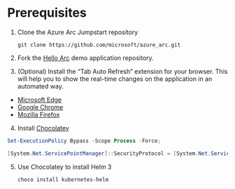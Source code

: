 # Prerequisites

1. Clone the Azure Arc Jumpstart repository

    ```code
    git clone https://github.com/microsoft/azure_arc.git
    ```

2. Fork the [Hello Arc](https://github.com/likamrat/hello_arc) demo application repository.

3. (Optional) Install the “Tab Auto Refresh” extension for your browser. This will help you to show the real-time changes on the application in an automated way.

* [Microsoft Edge](https://microsoftedge.microsoft.com/addons/detail/odiofbnciojkpogljollobmhplkhmofe)
* [Google Chrome](https://chrome.google.com/webstore/detail/tab-auto-refresh/jaioibhbkffompljnnipmpkeafhpicpd?hl=en)
* [Mozilla Firefox](https://addons.mozilla.org/en-US/firefox/addon/tab-auto-refresh/)

4. Install [Chocolatey](https://chocolatey.org/install)

```powershell
Set-ExecutionPolicy Bypass -Scope Process -Force; 

[System.Net.ServicePointManager]::SecurityProtocol = [System.Net.ServicePointManager]::SecurityProtocol -bor 3072; iex ((New-Object System.Net.WebClient).DownloadString('https://chocolatey.org/install.ps1'))
```

5. Use Chocolatey to install Helm 3

    ```code
    choco install kubernetes-helm
    ```